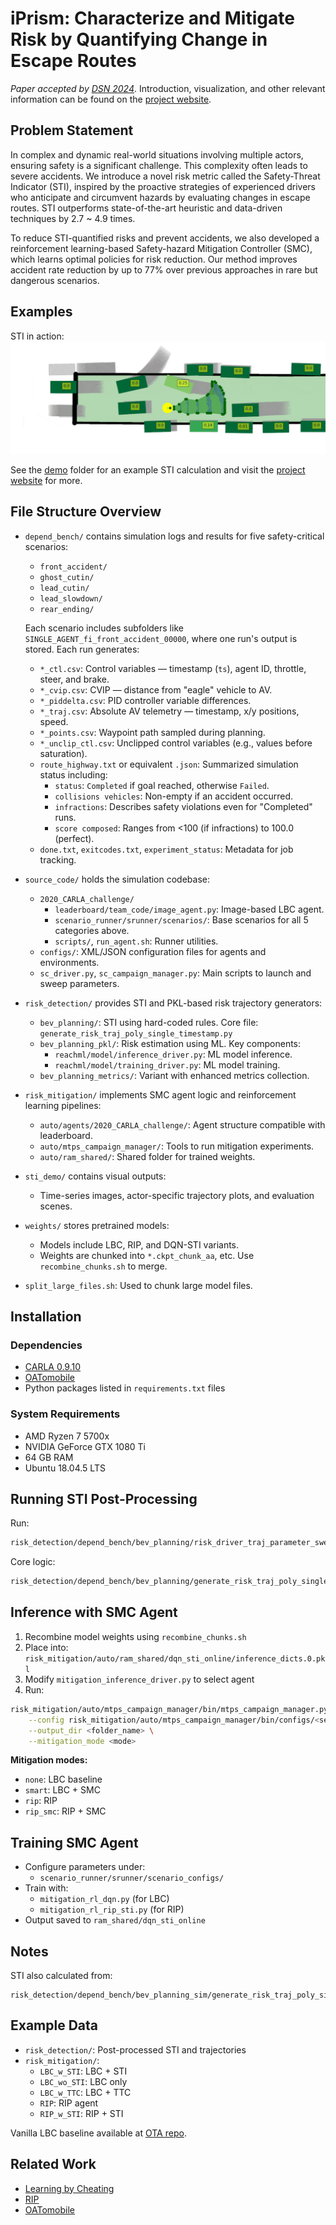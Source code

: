 # iPrism: Characterize and Mitigate Risk by Quantifying Change in Escape Routes

*Paper accepted by [DSN 2024](https://ieeexplore.ieee.org/abstract/document/10646631)*. Introduction, visualization, and other relevant information can be found on the [project website](https://zihengjackchen.github.io/iprism-page/).


## Problem Statement

In complex and dynamic real-world situations involving multiple actors, ensuring safety is a significant challenge. This complexity often leads to severe accidents. We introduce a novel risk metric called the Safety-Threat Indicator (STI), inspired by the proactive strategies of experienced drivers who anticipate and circumvent hazards by evaluating changes in escape routes. STI outperforms state-of-the-art heuristic and data-driven techniques by 2.7 ~ 4.9 times.

To reduce STI-quantified risks and prevent accidents, we also developed a reinforcement learning-based Safety-hazard Mitigation Controller (SMC), which learns optimal policies for risk reduction. Our method improves accident rate reduction by up to 77% over previous approaches in rare but dangerous scenarios.

## Examples

STI in action: ![](sti_demo/asset/argoverse.gif)

See the [demo](./sti_demo) folder for an example STI calculation and visit the [project website](https://zihengjackchen.github.io/iprism-page/) for more.


## File Structure Overview
- `depend_bench/` contains simulation logs and results for five safety-critical scenarios:
  - `front_accident/`
  - `ghost_cutin/`
  - `lead_cutin/`
  - `lead_slowdown/`
  - `rear_ending/`

  Each scenario includes subfolders like `SINGLE_AGENT_fi_front_accident_00000`, where one run's output is stored. Each run generates:
  - `*_ctl.csv`: Control variables — timestamp (`ts`), agent ID, throttle, steer, and brake.
  - `*_cvip.csv`: CVIP — distance from "eagle" vehicle to AV.
  - `*_piddelta.csv`: PID controller variable differences.
  - `*_traj.csv`: Absolute AV telemetry — timestamp, x/y positions, speed.
  - `*_points.csv`: Waypoint path sampled during planning.
  - `*_unclip_ctl.csv`: Unclipped control variables (e.g., values before saturation).
  - `route_highway.txt` or equivalent `.json`: Summarized simulation status including:
    - `status`: `Completed` if goal reached, otherwise `Failed`.
    - `collisions vehicles`: Non-empty if an accident occurred.
    - `infractions`: Describes safety violations even for "Completed" runs.
    - `score composed`: Ranges from <100 (if infractions) to 100.0 (perfect).
  - `done.txt`, `exitcodes.txt`, `experiment_status`: Metadata for job tracking.

- `source_code/` holds the simulation codebase:
  - `2020_CARLA_challenge/`
    - `leaderboard/team_code/image_agent.py`: Image-based LBC agent.
    - `scenario_runner/srunner/scenarios/`: Base scenarios for all 5 categories above.
    - `scripts/`, `run_agent.sh`: Runner utilities.
  - `configs/`: XML/JSON configuration files for agents and environments.
  - `sc_driver.py`, `sc_campaign_manager.py`: Main scripts to launch and sweep parameters.

- `risk_detection/` provides STI and PKL-based risk trajectory generators:
  - `bev_planning/`: STI using hard-coded rules. Core file: `generate_risk_traj_poly_single_timestamp.py`
  - `bev_planning_pkl/`: Risk estimation using ML. Key components:
    - `reachml/model/inference_driver.py`: ML model inference.
    - `reachml/model/training_driver.py`: ML model training.
  - `bev_planning_metrics/`: Variant with enhanced metrics collection.

- `risk_mitigation/` implements SMC agent logic and reinforcement learning pipelines:
  - `auto/agents/2020_CARLA_challenge/`: Agent structure compatible with leaderboard.
  - `auto/mtps_campaign_manager/`: Tools to run mitigation experiments.
  - `auto/ram_shared/`: Shared folder for trained weights.

- `sti_demo/` contains visual outputs:
  - Time-series images, actor-specific trajectory plots, and evaluation scenes.

- `weights/` stores pretrained models:
  - Models include LBC, RIP, and DQN-STI variants.
  - Weights are chunked into `*.ckpt_chunk_aa`, etc. Use `recombine_chunks.sh` to merge.

- `split_large_files.sh`: Used to chunk large model files.


## Installation

### Dependencies

- [CARLA 0.9.10](https://carla.readthedocs.io/en/0.9.10/start_quickstart/)
- [OATomobile](https://github.com/OATML/oatomobile)
- Python packages listed in `requirements.txt` files

### System Requirements

- AMD Ryzen 7 5700x
- NVIDIA GeForce GTX 1080 Ti
- 64 GB RAM
- Ubuntu 18.04.5 LTS

## Running STI Post-Processing

Run:
```bash
risk_detection/depend_bench/bev_planning/risk_driver_traj_parameter_sweeping.py <folder_name> dyn PS blocking None GT
```
Core logic:
```bash
risk_detection/depend_bench/bev_planning/generate_risk_traj_poly_single_timestamp.py
```

## Inference with SMC Agent

1. Recombine model weights using `recombine_chunks.sh`
2. Place into: `risk_mitigation/auto/ram_shared/dqn_sti_online/inference_dicts.0.pkl`
3. Modify `mitigation_inference_driver.py` to select agent
4. Run:
```bash
risk_mitigation/auto/mtps_campaign_manager/bin/mtps_campaign_manager.py \
    --config risk_mitigation/auto/mtps_campaign_manager/bin/configs/<seed_scenario>.json \
    --output_dir <folder_name> \
    --mitigation_mode <mode>
```

**Mitigation modes:**
- `none`: LBC baseline
- `smart`: LBC + SMC
- `rip`: RIP
- `rip_smc`: RIP + SMC

## Training SMC Agent

- Configure parameters under:
  - `scenario_runner/srunner/scenario_configs/`
- Train with:
  - `mitigation_rl_dqn.py` (for LBC)
  - `mitigation_rl_rip_sti.py` (for RIP)
- Output saved to `ram_shared/dqn_sti_online`

## Notes

STI also calculated from:
```
risk_detection/depend_bench/bev_planning_sim/generate_risk_traj_poly_single_timestamp_simfunction.py
```

## Example Data

- `risk_detection/`: Post-processed STI and trajectories
- `risk_mitigation/`:
  - `LBC_w_STI`: LBC + STI
  - `LBC_wo_STI`: LBC only
  - `LBC_w_TTC`: LBC + TTC
  - `RIP`: RIP agent
  - `RIP_w_STI`: RIP + STI

Vanilla LBC baseline available at [OTA repo](https://github.com/zihengjackchen/OTA).

## Related Work

- [Learning by Cheating](https://github.com/bradyz/2020_CARLA_challenge)
- [RIP](https://rowanmcallister.github.io/publication/carnovel/)
- [OATomobile](https://github.com/OATML/oatomobile)